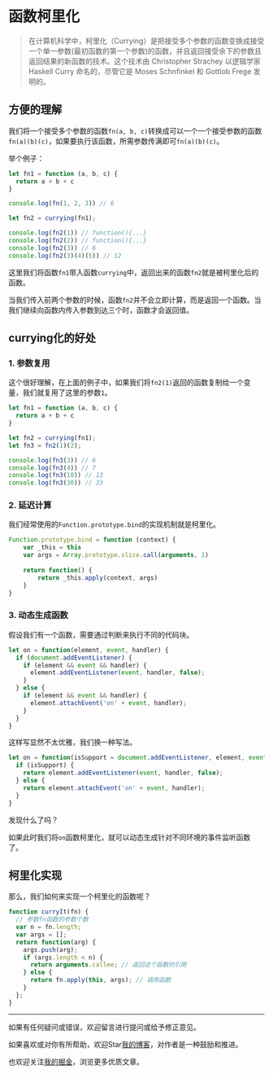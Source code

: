 # 函数柯里化
>在计算机科学中，柯里化（Currying）是把接受多个参数的函数变换成接受一个单一参数(最初函数的第一个参数)的函数，并且返回接受余下的参数且返回结果的新函数的技术。这个技术由 Christopher Strachey 以逻辑学家 Haskell Curry 命名的，尽管它是 Moses Schnfinkel 和 Gottlob Frege 发明的。

## 方便的理解
我们将一个接受多个参数的函数```fn(a, b, c)```转换成可以一个一个接受参数的函数```fn(a)(b)(c)```，如果要执行该函数，所需参数传满即可```fn(a)(b)(c)```。

举个例子：
```javascript
let fn1 = function (a, b, c) {
  return a + b + c
}

console.log(fn(1, 2, 3)) // 6

let fn2 = currying(fn1);

console.log(fn2(1)) // function(){...}
console.log(fn2(2)) // function(){...}
console.log(fn2(3)) // 6
console.log(fn2(3)(4)(5)) // 12
```

这里我们将函数```fn1```带入函数```currying```中，返回出来的函数```fn2```就是被柯里化后的函数。

当我们传入前两个参数的时候，函数```fn2```并不会立即计算，而是返回一个函数。当我们继续向函数内传入参数到达三个时，函数才会返回值。

## currying化的好处
### 1. 参数复用  
这个很好理解，在上面的例子中，如果我们将```fn2(1)```返回的函数复制给一个变量，我们就复用了这里的参数```1```。
```javascript
let fn1 = function (a, b, c) {
  return a + b + c
}

let fn2 = currying(fn1);
let fn3 = fn2(1)(2);

console.log(fn3(3)) // 6
console.log(fn3(4)) // 7
console.log(fn3(10)) // 13
console.log(fn3(30)) // 33
```

### 2. 延迟计算  
我们经常使用的```Function.prototype.bind```的实现机制就是柯里化。
```javascript
Function.prototype.bind = function (context) {
    var _this = this
    var args = Array.prototype.slice.call(arguments, 1)
 
    return function() {
        return _this.apply(context, args)
    }
}
```

### 3. 动态生成函数  
假设我们有一个函数，需要通过判断来执行不同的代码块。
```javascript
let on = function(element, event, handler) {
  if (document.addEventListener) {
    if (element && event && handler) {
      element.addEventListener(event, handler, false);
    }
  } else {
    if (element && event && handler) {
      element.attachEvent('on' + event, handler);
    }
  }
}
```
这样写显然不太优雅，我们换一种写法。

```javascript
let on = function(isSupport = document.addEventListener, element, event, handler) {
  if (isSupport) {
    return element.addEventListener(event, handler, false);
  } else {
    return element.attachEvent('on' + event, handler);
  }
}
```
发现什么了吗？

如果此时我们将```on```函数柯里化，就可以动态生成针对不同环境的事件监听函数了。

## 柯里化实现
那么，我们如何来实现一个柯里化的函数呢？
```javascript
function curryIt(fn) {
  // 参数fn函数的参数个数
  var n = fn.length;
  var args = [];
  return function(arg) {
    args.push(arg);
    if (args.length < n) {
      return arguments.callee; // 返回这个函数的引用
    } else {
      return fn.apply(this, args); // 调用函数
    }
  };
}
```


---
如果有任何疑问或错误，欢迎留言进行提问或给予修正意见。

如果喜欢或对你有所帮助，欢迎Star[我的博客](https://github.com/wy2016xiao/blog)，对作者是一种鼓励和推进。

也欢迎关注[我的掘金](https://juejin.im/user/583bbd74ac502e006ea81f99)，浏览更多优质文章。